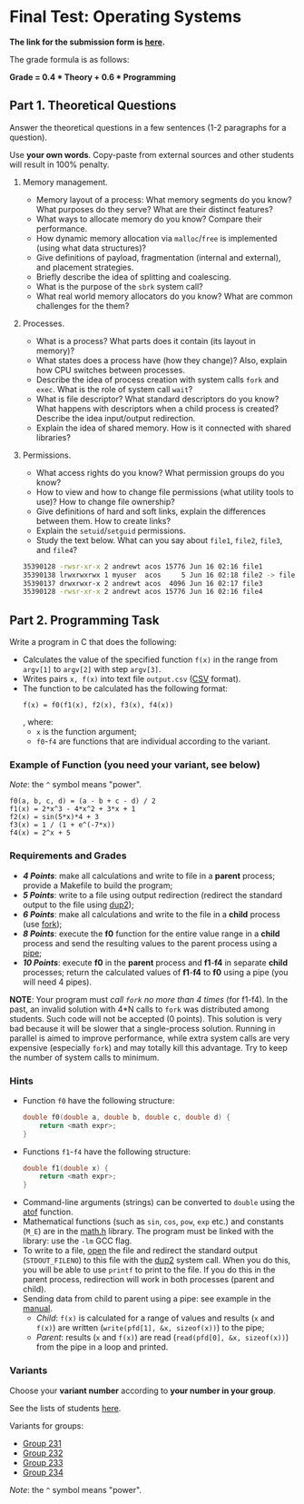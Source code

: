# Final Test: Operating Systems

__The link for the submission form is [here](https://forms.gle/B5fuRo48EAWZTCZ97).__

The grade formula is as follows:

__Grade = 0.4 * Theory + 0.6 * Programming__

## Part 1. Theoretical Questions

Answer the theoretical questions in a few sentences (1-2 paragraphs for a question).

Use __your own words__.
Copy-paste from external sources and other students will result in 100% penalty.

1. Memory management.
   * Memory layout of a process: What memory segments do you know? What purposes do they serve? What are their distinct features?
   * What ways to allocate memory do you know? Compare their performance.
   * How dynamic memory allocation via `malloc`/`free` is implemented (using what data structures)?
   * Give definitions of payload, fragmentation (internal and external), and placement strategies.
   * Briefly describe the idea of splitting and coalescing.
   * What is the purpose of the `sbrk` system call?
   * What real world memory allocators do you know? What are common challenges for the them?

1. Processes.
   * What is a process? What parts does it contain (its layout in memory)?
   * What states does a process have (how they change)? Also, explain how CPU switches between processes.
   * Describe the idea of process creation with system calls `fork` and `exec`. What is the role of system call `wait`?
   * What is file descriptor? What standard descriptors do you know?
     What happens with descriptors when a child process is created?
     Describe the idea input/output redirection.
   * Explain the idea of shared memory. How is it connected with shared libraries?

1. Permissions.
   * What access rights do you know? What permission groups do you know?
   * How to view and how to change file permissions (what utility tools to use)? How to change file ownership?
   * Give definitions of hard and soft links, explain the differences between them. How to create links?
   * Explain the `setuid`/`setguid` permissions.
   * Study the text below. What can you say about `file1`, `file2`, `file3`, and `file4`?
   
   ```bash
   35390128 -rwsr-xr-x 2 andrewt acos 15776 Jun 16 02:16 file1
   35390138 lrwxrwxrwx 1 myuser  acos     5 Jun 16 02:18 file2 -> file3
   35390137 drwxrwxr-x 2 andrewt acos  4096 Jun 16 02:17 file3
   35390128 -rwsr-xr-x 2 andrewt acos 15776 Jun 16 02:16 file4
   ```

## Part 2. Programming Task

Write a program in C that does the following:

* Calculates the value of the specified function `f(x)` in the range from `argv[1]` to `argv[2]` with step `argv[3]`.
* Writes pairs `x, f(x)` into text file `output.csv` ([CSV](https://en.wikipedia.org/wiki/Comma-separated_values) format).  
* The function to be calculated has the following format:
  ``` 
  f(x) = f0(f1(x), f2(x), f3(x), f4(x))
  ```
  , where:
    * `x` is the function argument;
    * `f0`-`f4` are functions that are individual according to the variant.

### Example of Function (you need your variant, see below)

_Note_: the `^` symbol means "power".

    f0(a, b, c, d) = (a - b + c - d) / 2
    f1(x) = 2*x^3 - 4*x^2 + 3*x + 1
    f2(x) = sin(5*x)*4 + 3
    f3(x) = 1 / (1 + e^(-7*x))
    f4(x) = 2^x + 5

### Requirements and Grades

* ___4 Points___:
  make all calculations and write to file in a __parent__ process;
  provide a Makefile to build the program;
* ___5 Points___:
  write to a file using output redirection (redirect the standard output
  to the file using [dup2](https://man7.org/linux/man-pages/man2/dup.2.html));
* ___6 Points___:
  make all calculations and write to the file in a __child__ process
  (use [fork](https://man7.org/linux/man-pages/man2/fork.2.html));
* ___8 Points___:
  execute the __f0__ function for the entire value range in a __child__ process
  and send the resulting values to the parent process using
  a [pipe](https://man7.org/linux/man-pages/man2/pipe.2.html);
* ___10 Points___:
  execute __f0__ in the __parent__ process and __f1__-__f4__ in separate __child__ processes;
  return the calculated values of __f1__-__f4__ to __f0__ using a pipe (you will need 4 pipes).

__NOTE__: Your program must _call `fork` no more than 4 times_ (for f1-f4). In the past, an invalid solution
with 4*N calls to `fork` was distributed among students. Such code will not be accepted (0 points).
This solution is very bad because it will be slower that a single-process solution.
Running in parallel is aimed to improve performance, while extra system calls are very expensive
(especially `fork`) and may totally kill this advantage. Try to keep the number of system calls to minimum.

### Hints

* Function `f0` have the following  structure:
  ```c
  double f0(double a, double b, double c, double d) {
      return <math expr>;
  }
  ```
* Functions `f1`-`f4` have the following  structure:
  ```c
  double f1(double x) {
      return <math expr>;
  }
  ```
* Command-line arguments (strings) can be converted to `double` using the [atof](
  https://man7.org/linux/man-pages/man3/atof.3.html) function.
* Mathematical functions (such as `sin`, `cos`, `pow`, `exp` etc.) and constants (`M_E`) are in the [math.h](
  https://man7.org/linux/man-pages/man0/math.h.0p.html) library.
  The program must be linked with the library: use the `-lm` GCC flag.
* To write to a file, [open](https://man7.org/linux/man-pages/man2/open.2.html) the file and redirect the standard output
  (`STDOUT_FILENO`) to this file with the [dup2](https://man7.org/linux/man-pages/man2/dup.2.html) system call.
  When you do this, you will be able to use `printf` to print to the file. If you do this in the parent process,
  redirection will work in both processes (parent and child).
* Sending data from child to parent using a pipe: see example in the [manual](
  https://man7.org/linux/man-pages/man2/pipe.2.html).
  * _Child_: `f(x)` is calculated for a range of values and results (`x` and `f(x)`) are written (`write(pfd[1], &x, sizeof(x))`) to the pipe;
  * _Parent_: results (`x` and `f(x)`) are read (`read(pfd[0], &x, sizeof(x))`) from the pipe in a loop and printed.
 
### Variants

Choose your __variant number__ according to __your number in your group__.

See the lists of students [here](
https://docs.google.com/spreadsheets/d/1iaO6hQZfhSpIam7TED384-BaHH1kChlq67U8fgRuNSI/edit?usp=sharing).

Variants for groups:

* [Group 231](variants_dsba_2025_g231.md)
* [Group 232](variants_dsba_2025_g232.md)
* [Group 233](variants_dsba_2025_g233.md)
* [Group 234](variants_dsba_2025_g234.md)

_Note_: the `^` symbol means "power".

